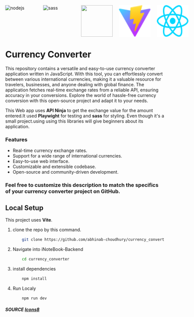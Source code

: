 <div style="display:flex;">
  <img style="margin-right:20px;" width="100" height="100" src="https://img.icons8.com/windows/100/12B886/nodejs.png" alt="nodejs"/>
  <img style="margin-right:20px;" width="100" height="100" src="https://img.icons8.com/color/100/sass.png" alt="sass"/>
  <img style="margin-right:20px;" width="100" height="100" src="https://playwright.dev/img/playwright-logo.svg">
  <img style="margin-right:20px;" width="100" height="100" src="./public/vite.svg">
  <img style="margin-right:20px;" width="100" height="100" src="./src/assets/react.svg">
</div>

# Currency Converter

  This repository contains a versatile and easy-to-use currency converter application written in JavaScript. With this tool, you can effortlessly convert between various international currencies, making it a valuable resource for travelers, businesses, and anyone dealing with global finance. The application fetches real-time exchange rates from a reliable API, ensuring accuracy in your conversions. 
  Explore the world of hassle-free currency conversion with this open-source project and adapt it to your needs.

  This Web app uses  **API Ninja** to get the exchange value for the amount entered.It used **Playwight** for testing and **sass** for styling. Even though it's a small project.using using this libraries will give beginners about its application.
  
  ### Features

  - Real-time currency exchange rates.
  - Support for a wide range of international currencies.
  - Easy-to-use web interface.
  - Customizable and extensible codebase.
  - Open-source and community-driven development.

### Feel free to customize this description to match the specifics of your currency converter project on GitHub.  

## Local Setup

This project uses **Vite**.

1. clone the repo by this command.
    ``` bash
        git clone https://github.com/abhinab-choudhury/currency_converter.git
    ```
2. Navigate into iNoteBook-Backend
    ``` bash
        cd currency_converter
    ```
3. install dependencies
    ``` bash
        npm install
    ```
4. Run Localy
    ``` bash
        npm run dev
    ```


##### SOURCE  <a href="https://icons8.com">Icons8</a>
